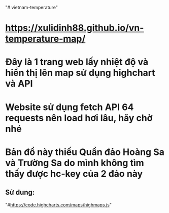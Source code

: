 "# vietnam-temperature" 
# https://xulidinh88.github.io/vn-temperature-map/

# Đây là 1 trang web lấy nhiệt độ và hiển thị lên map sử dụng highchart và API
# Website sử dụng fetch API 64 requests nên load hơi lâu, hãy chờ nhé
# Bản đồ này thiếu Quần đảo Hoàng Sa và Trường Sa do mình không tìm thấy được hc-key của 2 đảo này

## Sử dung: 
"#https://code.highcharts.com/maps/highmaps.js"
